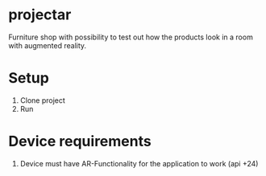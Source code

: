 # projectar

Furniture shop with possibility to test out how the products look in a room with augmented reality.

# Setup

1. Clone project
2. Run

# Device requirements

1. Device must have AR-Functionality for the application to work (api +24)
